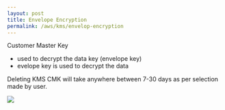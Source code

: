 ```yaml
---
layout: post
title: Envelope Encryption
permalink: /aws/kms/envelop-encryption
---
```


Customer Master Key
- used to decrypt the data key (envelope key)
- evelope key is used to decrypt the data

Deleting KMS CMK will take anywhere between 7-30 days as per selection made by user.

![]({{site.cdn}}/aws/kms/envelope-encryption.png)
